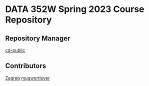 # DATA 352W Spring 2023 Course Repository 
## Repository Manager
[cd-public](https://cd-public.github.io/)
## Contributors
[Zagreb](https://zagreb-ethf23.github.io/)
[mugwortlover](https://mugwortlover.github.io)

